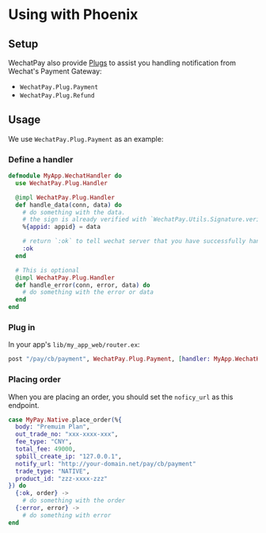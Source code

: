 # Using with Phoenix

## Setup

WechatPay also provide [Plugs](https://github.com/elixir-plug/plug)
to assist you handling notification from Wechat's Payment Gateway:

- `WechatPay.Plug.Payment`
- `WechatPay.Plug.Refund`

## Usage

We use `WechatPay.Plug.Payment` as an example:

### Define a handler

```elixir
defmodule MyApp.WechatHandler do
  use WechatPay.Plug.Handler

  @impl WechatPay.Plug.Handler
  def handle_data(conn, data) do
    # do something with the data.
    # the sign is already verified with `WechatPay.Utils.Signature.verify/2`.
    %{appid: appid} = data

    # return `:ok` to tell wechat server that you have successfully handled this notification.
    :ok
  end

  # This is optional
  @impl WechatPay.Plug.Handler
  def handle_error(conn, error, data) do
    # do something with the error or data
  end
end
```

### Plug in

In your app's `lib/my_app_web/router.ex`:

```elixir
post "/pay/cb/payment", WechatPay.Plug.Payment, [handler: MyApp.WechatHandler, api_key: "my-api-key"]
```

### Placing order

When you are placing an order, you should set the `noficy_url` as this endpoint.

```elixir
case MyPay.Native.place_order(%{
  body: "Premuim Plan",
  out_trade_no: "xxx-xxxx-xxx",
  fee_type: "CNY",
  total_fee: 49000,
  spbill_create_ip: "127.0.0.1",
  notify_url: "http://your-domain.net/pay/cb/payment"
  trade_type: "NATIVE",
  product_id: "zzz-xxxx-zzz"
}) do
  {:ok, order} ->
    # do something with the order
  {:error, error} ->
    # do something with error
end
```
